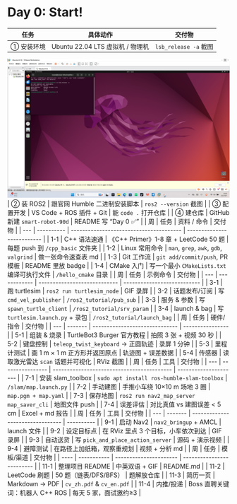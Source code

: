 # Day 0: Start!
| 任务       | 具体动作                        | 交付物                 |
| -------- | --------------------------- | ------------------- |
| ① 安装环境   | Ubuntu 22.04 LTS 虚拟机 / 物理机  | `lsb_release -a` 截图 |
![图片描述](images/ubuntu安装完成.png)
| ② 装 ROS2 | 跟官网 Humble 二进制安装脚本          | `ros2 --version` 截图 |
| ③ 配置开发   | VS Code + ROS 插件 + Git      | 能 `code .` 打开仓库     |
| ④ 建仓库    | GitHub 新建 `smart-robot-90d` | README 写 “Day 0 ✅”  |
| 周   | 任务         | 资料 / 命令                                 | 交付物                        |
| --- | ---------- | --------------------------------------- | -------------------------- |
| 1-1 | C++ 语法速通   | 《C++ Primer》1-8 章 + LeetCode 50 题       | 每题 push 到 `/cpp_basic` 文件夹 |
| 1-2 | Linux 常用命令 | `man`, `grep`, `awk`, `gdb`, `valgrind` | 做一张命令速查表 md                |
| 1-3 | Git 工作流    | `git add/commit/push`, PR 模板            | README 里放 badge            |
| 1-4 | CMake 入门   | 写一个最小 `CMakeLists.txt` 编译可执行文件          | `/hello_cmake` 目录          |
| 周   | 任务           | 示例命令                         | 交付物                         |
| --- | ------------ | ---------------------------- | --------------------------- |
| 3-1 | 跑 turtlesim  | `ros2 run turtlesim_node`    | GIF 录屏                      |
| 3-2 | 话题发布/订阅      | 写 `cmd_vel_publisher`        | `/ros2_tutorial/pub_sub`    |
| 3-3 | 服务 & 参数      | 写 `spawn_turtle_client`      | `/ros2_tutorial/srv_param`  |
| 3-4 | launch & bag | 写 `turtlesim.launch.py` + 录包 | `/ros2_tutorial/launch_bag` |
| 周   | 任务      | 硬件/指令                          | 交付物              |
| --- | ------- | ------------------------------ | ---------------- |
| 5-1 | 组装 & 烧录 | TurtleBot3 Burger 官方教程         | 拍照 3 张 + 视频 30 秒 |
| 5-2 | 键盘控制    | `teleop_twist_keyboard` → 正圆轨迹 | 录屏 1 分钟          |
| 5-3 | 里程计测试   | 画 1 m × 1 m 正方形并返回原点           | 轨迹图 + 误差数据       |
| 5-4 | 传感器     | 读取激光雷达 `scan` 话题并可视化           | RViz 截图          |
| 周   | 任务               | 工具                                         | 交付物                   |
| --- | ---------------- | ------------------------------------------ | --------------------- |
| 7-1 | 安装 slam\_toolbox | `sudo apt install ros-humble-slam-toolbox` | `/slam/map.launch.py` |
| 7-2 | 手动建图             | 手推小车绕 10×10 m 场地 3 圈                       | `map.pgm + map.yaml`  |
| 7-3 | 保存地图             | `ros2 run nav2_map_server map_saver_cli`   | 地图文件 push             |
| 7-4 | 误差评估             | 对比真值 vs 建图误差 < 5 cm                        | Excel + md 报告         |
| 周   | 任务      | 工具                               | 交付物        |
| --- | ------- | -------------------------------- | ---------- |
| 9-1 | 启动 Nav2 | `nav2_bringup` + AMCL            | launch 文件  |
| 9-2 | 设定目标点   | 在 RViz 里点 3 个目标，小车依次到达           | GIF 录屏     |
| 9-3 | 自动送货    | 写 `pick_and_place_action_server` | 源码 + 演示视频  |
| 9-4 | 避障测试    | 在路径上加纸箱，观察重规划                    | 视频 + 分析 md |
| 周    | 任务          | 模板/渠道                  | 交付物                       |
| ---- | ----------- | ---------------------- | ------------------------- |
| 11-1 | 整理项目 README | 中英双语 + GIF             | README.md                 |
| 11-2 | LeetCode 刷题 | 50 题（链表/DFS/BFS）       | 题解放仓库                     |
| 11-3 | 简历一页        | Markdown → PDF         | `cv_zh.pdf` & `cv_en.pdf` |
| 11-4 | 内推/投递       | Boss 直聘关键词：机器人 C++ ROS | 每天 5 家，面试邀约≥3             |
